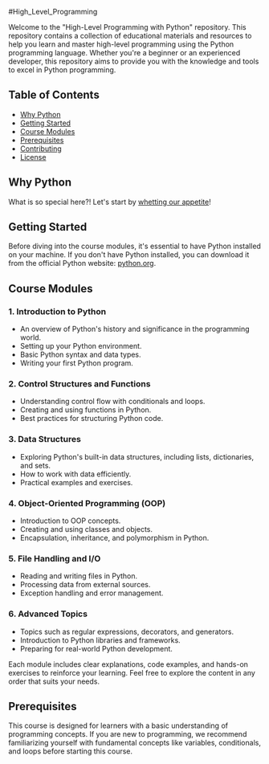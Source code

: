 #High_Level_Programming

Welcome to the "High-Level Programming with Python" repository. This repository contains a collection of educational materials and resources to help you learn and master high-level programming using the Python programming language. Whether you're a beginner or an experienced developer, this repository aims to provide you with the knowledge and tools to excel in Python programming.

## Table of Contents

- [Why Python](#why-python)
- [Getting Started](#getting-started)
- [Course Modules](#course-modules)
- [Prerequisites](#prerequisites)
- [Contributing](#contributing)
- [License](#license)

## Why Python
What is so special here?! Let's start by [whetting our appetite](https://docs.python.org/3/tutorial/appetite.html)!

## Getting Started

Before diving into the course modules, it's essential to have Python installed on your machine. If you don't have Python installed, you can download it from the official Python website: [python.org](https://www.python.org/downloads/).

## Course Modules

### 1. Introduction to Python

- An overview of Python's history and significance in the programming world.
- Setting up your Python environment.
- Basic Python syntax and data types.
- Writing your first Python program.

### 2. Control Structures and Functions

- Understanding control flow with conditionals and loops.
- Creating and using functions in Python.
- Best practices for structuring Python code.

### 3. Data Structures

- Exploring Python's built-in data structures, including lists, dictionaries, and sets.
- How to work with data efficiently.
- Practical examples and exercises.

### 4. Object-Oriented Programming (OOP)

- Introduction to OOP concepts.
- Creating and using classes and objects.
- Encapsulation, inheritance, and polymorphism in Python.

### 5. File Handling and I/O

- Reading and writing files in Python.
- Processing data from external sources.
- Exception handling and error management.

### 6. Advanced Topics

- Topics such as regular expressions, decorators, and generators.
- Introduction to Python libraries and frameworks.
- Preparing for real-world Python development.

Each module includes clear explanations, code examples, and hands-on exercises to reinforce your learning. Feel free to explore the content in any order that suits your needs.

## Prerequisites

This course is designed for learners with a basic understanding of programming concepts. If you are new to programming, we recommend familiarizing yourself with fundamental concepts like variables, conditionals, and loops before starting this course.


